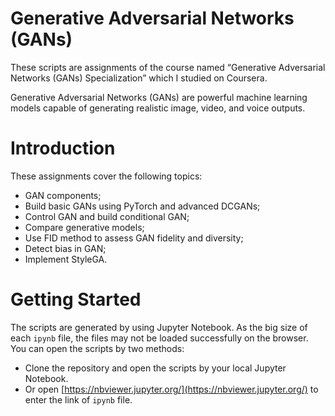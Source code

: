 ﻿

# Generative Adversarial Networks (GANs) 

These scripts are assignments of the course named “Generative Adversarial Networks (GANs) Specialization” which I studied on Coursera.

Generative Adversarial Networks (GANs) are powerful machine learning models capable of generating realistic image, video, and voice outputs.


# Introduction

These assignments cover the following topics:
 - GAN components;
 - Build basic GANs using PyTorch and advanced DCGANs;
 - Control GAN and build conditional GAN;
 - Compare generative models;
 - Use FID method to assess GAN fidelity and diversity;
 - Detect bias in GAN;
 - Implement StyleGA.

# Getting Started

The scripts are generated by using Jupyter Notebook. As the big size of each `ipynb` file, the files may not be loaded successfully on the browser. You can open the scripts by two methods:
 - Clone the repository and open the scripts by your local Jupyter Notebook.
 - Or open [https://nbviewer.jupyter.org/](https://nbviewer.jupyter.org/) to enter the link of `ipynb` file.
